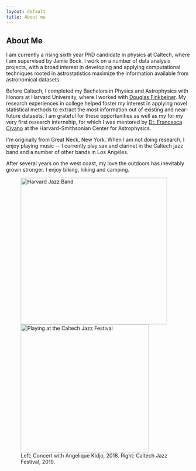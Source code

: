 ```yaml
---
layout: default
title: About me
---
```

<div class="text-left">
<h2 class="post-title">About Me</h2>
<p>
I am currently a rising sixth year PhD candidate in physics at Caltech, where I am supervised by Jamie Bock. I work on a number of data analysis projects, with a broad interest in developing and applying computational techniques rooted in astrostatistics maximize the information available from astronomical datasets.
<p>  

Before Caltech, I completed my Bachelors in Physics and Astrophysics with Honors at Harvard University, where I worked with <a href="https://faun.rc.fas.harvard.edu/nebel/dfink//">Douglas Finkbeiner</a>. My research experiences in college helped foster my interest in applying novel statistical methods to extract the most information out of existing and near-future datasets. I am grateful for these opportunities as well as my for my very first research internship, for which I was mentored by <a href="https://francesca.civano.it/">Dr. Francesca Civano</a> at the Harvard-Smithsonian Center for Astrophysics.
</p>
<p>
  I'm originally from Great Neck, New York. When I am not doing research, I enjoy playing music -- I currently play sax and clarinet in the Caltech jazz band and a number of other bands in Los Angeles.
 </p>
 <p>
  After several years on the west coast, my love the outdoors has inevitably grown stronger. I enjoy biking, hiking and camping.
 </p>
</div>
<div class="text-center">
<p align="center">
  <figure>
  <img src="/img/angelique_kidjo_concert.JPG" width="400" alt="Harvard Jazz Band" />
   <img src='/img/caltech_jazz.jpg' width="350" alt="Playing at the Caltech Jazz Festival" />
   <figcaption>
      Left: Concert with Angelique Kidjo, 2018. Right: Caltech Jazz Festival, 2019.
    </figcaption>
  </figure>
</p>
</div>

